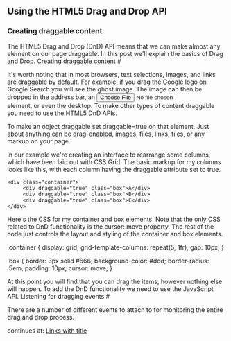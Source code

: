 ## Using the HTML5 Drag and Drop API

### Creating draggable content

The HTML5 Drag and Drop (DnD) API means that we can make almost any element on our page draggable. In this post we'll explain the basics of Drag and Drop.
Creating draggable content #

It's worth noting that in most browsers, text selections, images, and links are draggable by default. For example, if you drag the Google logo on Google Search you will see the ghost image. The image can then be dropped in the address bar, an <input type="file" /> element, or even the desktop. To make other types of content draggable you need to use the HTML5 DnD APIs.

To make an object draggable set draggable=true on that element. Just about anything can be drag-enabled, images, files, links, files, or any markup on your page.

In our example we're creating an interface to rearrange some columns, which have been laid out with CSS Grid. The basic markup for my columns looks like this, with each column having the draggable attribute set to true.




```
<div class="container">
     <div draggable="true" class="box">A</div>
     <div draggable="true" class="box">B</div>
     <div draggable="true" class="box">C</div>
</div>
```
  
 


Here's the CSS for my container and box elements. Note that the only CSS related to DnD functionality is the cursor: move property. The rest of the code just controls the layout and styling of the container and box elements.

.container {
  display: grid;
  grid-template-columns: repeat(5, 1fr);
  gap: 10px;
}

.box {
  border: 3px solid #666;
  background-color: #ddd;
  border-radius: .5em;
  padding: 10px;
  cursor: move;
}

At this point you will find that you can drag the items, however nothing else will happen. To add the DnD functionality we need to use the JavaScript API.
Listening for dragging events #

There are a number of different events to attach to for monitoring the entire drag and drop process.

continues at: [Links with title](https://web.dev/drag-and-drop/)
